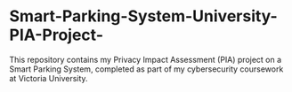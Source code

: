 # Smart-Parking-System-University-PIA-Project-
This repository contains my Privacy Impact Assessment (PIA) project on a Smart Parking System, completed as part of my cybersecurity coursework at Victoria University.
